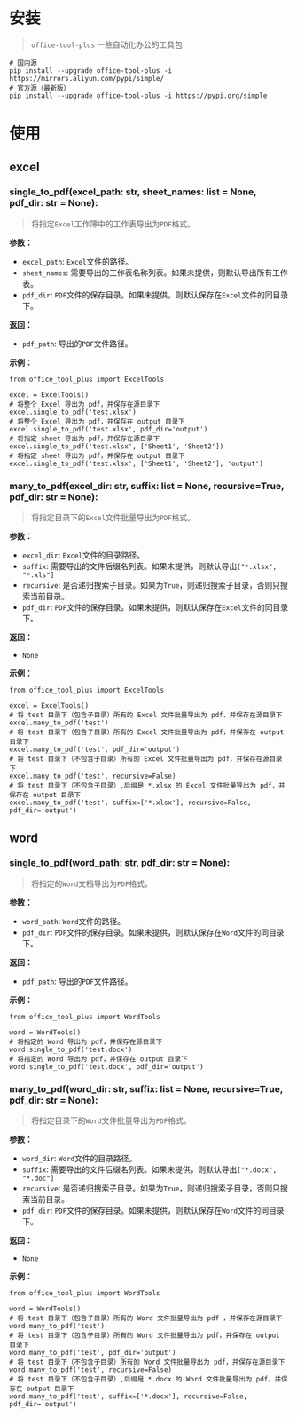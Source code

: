 # 安装

> `office-tool-plus` 一些自动化办公的工具包

```shell
# 国内源
pip install --upgrade office-tool-plus -i https://mirrors.aliyun.com/pypi/simple/ 
# 官方源（最新版）
pip install --upgrade office-tool-plus -i https://pypi.org/simple  
```

# 使用

## excel

### single_to_pdf(excel_path: str, sheet_names: list = None, pdf_dir: str = None):

> 将指定`Excel`工作簿中的工作表导出为`PDF`格式。

**参数：**

- `excel_path`: `Excel`文件的路径。
- `sheet_names`: 需要导出的工作表名称列表。如果未提供，则默认导出所有工作表。
- `pdf_dir`: `PDF`文件的保存目录。如果未提供，则默认保存在`Excel`文件的同目录下。

**返回：**

- `pdf_path`: 导出的`PDF`文件路径。

**示例：**

```shell
from office_tool_plus import ExcelTools

excel = ExcelTools()
# 将整个 Excel 导出为 pdf，并保存在源目录下
excel.single_to_pdf('test.xlsx')
# 将整个 Excel 导出为 pdf，并保存在 output 目录下
excel.single_to_pdf('test.xlsx', pdf_dir='output')
# 将指定 sheet 导出为 pdf，并保存在源目录下
excel.single_to_pdf('test.xlsx', ['Sheet1', 'Sheet2'])
# 将指定 sheet 导出为 pdf，并保存在 output 目录下
excel.single_to_pdf('test.xlsx', ['Sheet1', 'Sheet2'], 'output')
```

### many_to_pdf(excel_dir: str, suffix: list = None, recursive=True, pdf_dir: str = None):

> 将指定目录下的`Excel`文件批量导出为`PDF`格式。

**参数：**

- `excel_dir`: `Excel`文件的目录路径。
- `suffix`: 需要导出的文件后缀名列表。如果未提供，则默认导出`["*.xlsx", "*.xls"]`
- `recursive`: 是否递归搜索子目录。如果为`True`，则递归搜索子目录，否则只搜索当前目录。
- `pdf_dir`: `PDF`文件的保存目录。如果未提供，则默认保存在`Excel`文件的同目录下。

**返回：**

- `None`

**示例：**

```shell
from office_tool_plus import ExcelTools

excel = ExcelTools()
# 将 test 目录下（包含子目录）所有的 Excel 文件批量导出为 pdf，并保存在源目录下
excel.many_to_pdf('test')
# 将 test 目录下（包含子目录）所有的 Excel 文件批量导出为 pdf，并保存在 output 目录下
excel.many_to_pdf('test', pdf_dir='output')
# 将 test 目录下（不包含子目录）所有的 Excel 文件批量导出为 pdf，并保存在源目录下
excel.many_to_pdf('test', recursive=False)
# 将 test 目录下（不包含子目录）,后缀是 *.xlsx 的 Excel 文件批量导出为 pdf，并保存在 output 目录下
excel.many_to_pdf('test', suffix=['*.xlsx'], recursive=False, pdf_dir='output')
```

## word

### single_to_pdf(word_path: str, pdf_dir: str = None):

> 将指定的`Word`文档导出为`PDF`格式。

**参数：**

- `word_path`: `Word`文件的路径。
- `pdf_dir`: `PDF`文件的保存目录。如果未提供，则默认保存在`Word`文件的同目录下。

**返回：**

- `pdf_path`: 导出的`PDF`文件路径。

**示例：**

```shell
from office_tool_plus import WordTools

word = WordTools()
# 将指定的 Word 导出为 pdf，并保存在源目录下
word.single_to_pdf('test.docx')
# 将指定的 Word 导出为 pdf，并保存在 output 目录下
word.single_to_pdf('test.docx', pdf_dir='output')
```

### many_to_pdf(word_dir: str, suffix: list = None, recursive=True, pdf_dir: str = None):

> 将指定目录下的`Word`文件批量导出为`PDF`格式。

**参数：**

- `word_dir`: `Word`文件的目录路径。
- `suffix`: 需要导出的文件后缀名列表。如果未提供，则默认导出`["*.docx", "*.doc"]`
- `recursive`: 是否递归搜索子目录。如果为`True`，则递归搜索子目录，否则只搜索当前目录。
- `pdf_dir`: `PDF`文件的保存目录。如果未提供，则默认保存在`Word`文件的同目录下。

**返回：**

- `None`

**示例：**

```shell
from office_tool_plus import WordTools

word = WordTools()
# 将 test 目录下（包含子目录）所有的 Word 文件批量导出为 pdf ，并保存在源目录下
word.many_to_pdf('test')
# 将 test 目录下（包含子目录）所有的 Word 文件批量导出为 pdf，并保存在 output 目录下
word.many_to_pdf('test', pdf_dir='output')
# 将 test 目录下（不包含子目录）所有的 Word 文件批量导出为 pdf，并保存在源目录下
word.many_to_pdf('test', recursive=False)
# 将 test 目录下（不包含子目录）,后缀是 *.docx 的 Word 文件批量导出为 pdf，并保存在 output 目录下
word.many_to_pdf('test', suffix=['*.docx'], recursive=False, pdf_dir='output')
```
